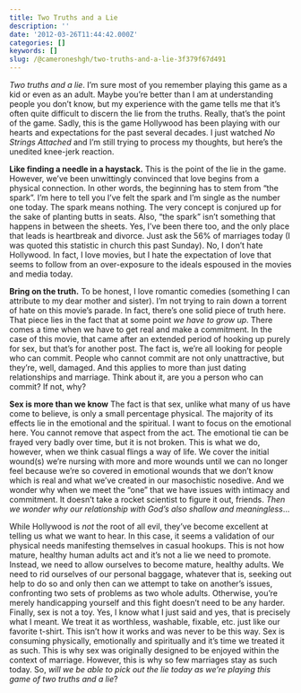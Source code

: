 ```yaml
---
title: Two Truths and a Lie
description: ''
date: '2012-03-26T11:44:42.000Z'
categories: []
keywords: []
slug: /@cameroneshgh/two-truths-and-a-lie-3f379f67d491
---
```


_Two truths and a lie_. I’m sure most of you remember playing this game as a kid or even as an adult. Maybe you’re better than I am at understanding people you don’t know, but my experience with the game tells me that it’s often quite difficult to discern the lie from the truths. Really, that’s the point of the game. Sadly, this is the game Hollywood has been playing with our hearts and expectations for the past several decades. I just watched _No Strings Attached_ and I’m still trying to process my thoughts, but here’s the unedited knee-jerk reaction.

**Like finding a needle in a haystack.** This is the point of the lie in the game. However, we’ve been unwittingly convinced that love begins from a physical connection. In other words, the beginning has to stem from “the spark”. I’m here to tell you I’ve felt the spark and I’m single as the number one today. The spark means nothing. The very concept is conjured up for the sake of planting butts in seats. Also, “the spark” isn’t something that happens in between the sheets. Yes, I’ve been there too, and the only place that leads is heartbreak and divorce. Just ask the 56% of marriages today (I was quoted this statistic in church this past Sunday). No, I don’t hate Hollywood. In fact, I love movies, but I hate the expectation of love that seems to follow from an over-exposure to the ideals espoused in the movies and media today.

**Bring on the truth.** To be honest, I love romantic comedies (something I can attribute to my dear mother and sister). I’m not trying to rain down a torrent of hate on this movie’s parade. In fact, there’s one solid piece of truth here. That piece lies in the fact that at some point _we have to grow up_. There comes a time when we have to get real and make a commitment. In the case of this movie, that came after an extended period of hooking up purely for sex, but that’s for another post. The fact is, we’re all looking for people who can commit. People who cannot commit are not only unattractive, but they’re, well, damaged. And this applies to more than just dating relationships and marriage. Think about it, are you a person who can commit? If not, why?

**Sex is more than we know** The fact is that sex, unlike what many of us have come to believe, is only a small percentage physical. The majority of its effects lie in the emotional and the spiritual. I want to focus on the emotional here. You cannot remove that aspect from the act. The emotional tie can be frayed very badly over time, but it is not broken. This is what we do, however, when we think casual flings a way of life. We cover the initial wound(s) we’re nursing with more and more wounds until we can no longer feel because we’re so covered in emotional wounds that we don’t know which is real and what we’ve created in our masochistic nosedive. And we wonder why when we meet the “one” that we have issues with intimacy and commitment. It doesn’t take a rocket scientist to figure it out, friends. _Then we wonder why our relationship with God’s also shallow and meaningless_…

While Hollywood is _not_ the root of all evil, they’ve become excellent at telling us what we want to hear. In this case, it seems a validation of our physical needs manifesting themselves in casual hookups. This is not how mature, healthy human adults act and it’s not a lie we need to promote. Instead, we need to allow ourselves to become mature, healthy adults. We need to rid ourselves of our personal baggage, whatever that is, seeking out help to do so and only then can we attempt to take on another’s issues, confronting two sets of problems as two whole adults. Otherwise, you’re merely handicapping yourself and this fight doesn’t need to be any harder. Finally, sex is not a toy. Yes, I know what I just said and yes, that is precisely what I meant. We treat it as worthless, washable, fixable, etc. just like our favorite t-shirt. This isn’t how it works and was never to be this way. Sex is consuming physically, emotionally and spiritually and it’s time we treated it as such. This is why sex was originally designed to be enjoyed within the context of marriage. However, this is why so few marriages stay as such today. So, _will we be able to pick out the lie today as we’re playing this game of two truths and a lie_?